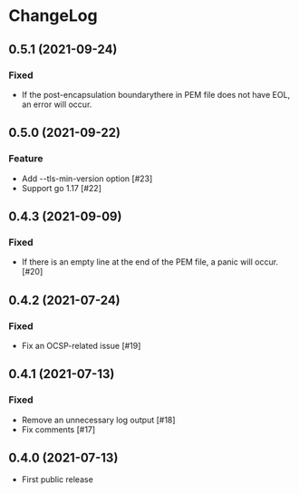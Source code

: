 # ChangeLog

## 0.5.1 (2021-09-24)

### Fixed

- If the post-encapsulation boundarythere in PEM file does not have EOL, an error will occur.

## 0.5.0 (2021-09-22)

### Feature

- Add --tls-min-version option [#23]
- Support go 1.17 [#22]

## 0.4.3 (2021-09-09)

### Fixed

- If there is an empty line at the end of the PEM file, a panic will occur. [#20]

## 0.4.2 (2021-07-24)

### Fixed

- Fix an OCSP-related issue [#19]

## 0.4.1 (2021-07-13)

### Fixed

- Remove an unnecessary log output [#18]
- Fix comments [#17]

## 0.4.0 (2021-07-13)

- First public release
